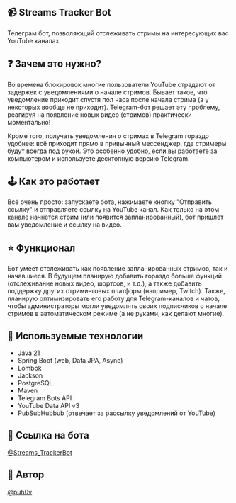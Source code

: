 ## 📹 Streams Tracker Bot
Телеграм бот, позволяющий отслеживать стримы на интересующих вас YouTube каналах.

## ❓ Зачем это нужно?
Во времена блокировок многие пользователи YouTube страдают от задержек с уведомлениями о начале стримов. Бывает такое, что уведомление 
приходит спустя пол часа после начала стрима (а у некоторых вообще не приходит). Telegram-бот решает эту проблему, реагируя 
на появление новых видео (стримов) практически моментально!

Кроме того, получать уведомления о стримах в Telegram гораздо удобнее: всё приходит прямо в привычный мессенджер, 
где стримеры будут всегда под рукой. Это особенно удобно, если вы работаете за компьютером и используете десктопную версию Telegram.

## 🕹 Как это работает
Всё очень просто: запускаете бота, нажимаете кнопку "Отправить ссылку" и отправляете ссылку на YouTube канал. Как только на этом канале начнётся стрим (или появится запланированный), 
бот пришлёт вам уведомление и ссылку на видео.

## ⭐️ Функционал
Бот умеет отслеживать как появление запланированных стримов, так и начавшиеся. В будущем планирую добавить гораздо больше функций (отслеживание новых видео, шортсов, и т.д.), 
а также добавить поддержку других стриминговых платформ (например, Twitch).
Также, планирую оптимизировать его работу для Telegram-каналов и чатов, чтобы администраторы могли уведомлять своих 
подписчиков о начале стримов в автоматическом режиме (а не руками, как делают многие).

## 🔧 Используемые технологии
- Java 21
- Spring Boot (web, Data JPA, Async)
- Lombok
- Jackson
- PostgreSQL
- Maven
- Telegram Bots API
- YouTube Data API v3
- PubSubHubbub (отвечает за рассылку уведомлений от YouTube)

## 🔗 Ссылка на бота
[@Streams_TrackerBot](https://t.me/Streams_TrackerBot)

## 👤 Автор
[@puh0v](https://t.me/puh0v)

